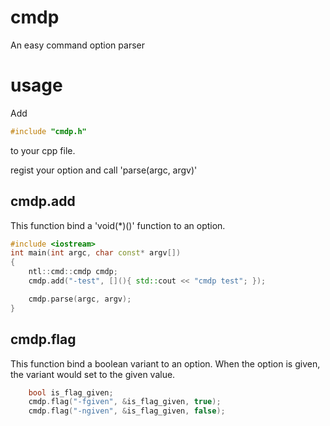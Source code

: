 # cmdp
An easy command option parser

# usage


Add
```cpp
#include "cmdp.h"
```
to your cpp file.

regist your option and call 'parse(argc, argv)'

## cmdp.add
This function bind a 'void(*)()' function to an option.
```cpp
#include <iostream>
int main(int argc, char const* argv[])
{
    ntl::cmd::cmdp cmdp;
    cmdp.add("-test", [](){ std::cout << "cmdp test"; });

    cmdp.parse(argc, argv);
}
```

## cmdp.flag
This function bind a boolean variant to an option.
When the option is given, the variant would set to the given value.

```cpp
    bool is_flag_given;
    cmdp.flag("-fgiven", &is_flag_given, true);
    cmdp.flag("-ngiven", &is_flag_given, false);
```